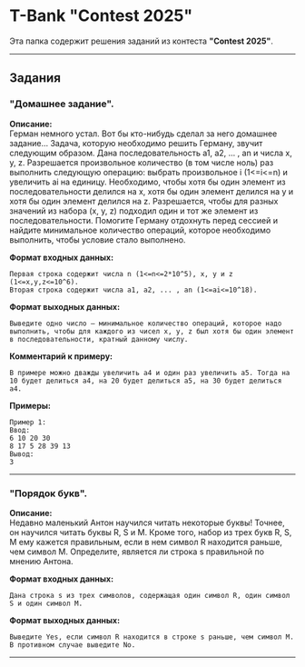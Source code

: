 # T-Bank "Contest 2025"

Эта папка содержит решения заданий из контеста **"Contest 2025"**.

---

## Задания

### "Домашнее задание".

**Описание:**  
Герман немного устал. Вот бы кто-нибудь сделал за него домашнее задание...
Задача, которую необходимо решить Герману, звучит следующим образом. Дана последовательность a1, a2, ... , an и числа x, y, z.
Разрешается произвольное количество (в том числе ноль) раз выполнить следующую операцию: выбрать произвольное i (1<=i<=n) и увеличить ai на единицу.
Необходимо, чтобы хотя бы один элемент из последовательности делился на x, хотя бы один элемент делился на y и хотя бы один элемент делился на z. Разрешается, чтобы для разных значений из набора (x, y, z) подходил один и тот же элемент из последовательности.
Помогите Герману отдохнуть перед сессией и найдите минимальное количество операций, которое необходимо выполнить, чтобы условие стало выполнено.

**Формат входных данных:**  
```
Первая строка содержит числа n (1<=n<=2*10^5), x, y и z (1<=x,y,z<=10^6).
Вторая строка содержит числа a1, a2, ... , an (1<=ai<=10^18).
```

**Формат выходных данных:**  
```
Выведите одно число — минимальное количество операций, которое надо выполнить, чтобы для каждого из чисел x, y, z был хотя бы один элемент в последовательности, кратный данному числу.
```

**Комментарий к примеру:**
```
В примере можно дважды увеличить a4 и один раз увеличить a5. Тогда на 10 будет делиться a4, на 20 будет делиться a5, на 30 будет делиться a4.
```

**Примеры:**  
```
Пример 1:
Ввод:
6 10 20 30
8 17 5 28 39 13
Вывод:
3
```
---

### "Порядок букв".

**Описание:**  
Недавно маленький Антон научился читать некоторые буквы! Точнее, он научился читать буквы R, S и M. Кроме того, набор из трех букв R, S, M ему кажется правильным, если в нем символ R находится раньше, чем символ M.
Определите, является ли строка s правильной по мнению Антона.

**Формат входных данных:**  
```
Дана строка s из трех символов, содержащая один символ R, один символ S и один символ M.
```

**Формат выходных данных:**  
```
Выведите Yes, если символ R находится в строке s раньше, чем символ M. В противном случае выведите No.
```
---